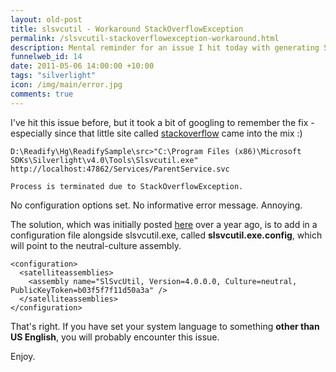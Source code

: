 ```yaml
--- 
layout: old-post
title: slsvcutil - Workaround StackOverflowException
permalink: /slsvcutil-stackoverflowexception-workaround.html
description: Mental reminder for an issue I hit today with generating Silverlight proxies using slsvcutil
funnelweb_id: 14
date: 2011-05-06 14:00:00 +10:00
tags: "silverlight"
icon: /img/main/error.jpg
comments: true
---
```

I've hit this issue before, but it took a bit of googling to remember the fix - especially since that little site called [stackoverflow][1] came into the mix :)

[1]: http://www.stackoverflow.com/

    D:\Readify\Hg\ReadifySample\src>"C:\Program Files (x86)\Microsoft SDKs\Silverlight\v4.0\Tools\Slsvcutil.exe" http://localhost:47862/Services/ParentService.svc

    Process is terminated due to StackOverflowException.

No configuration options set. No informative error message. Annoying.

The solution, which was initially posted [here][2] over a year ago, is to add in a configuration file alongside slsvcutil.exe, called **slsvcutil.exe.config**, which will point to the neutral-culture assembly.

[2]: http://blogs.msdn.com/b/silverlightws/archive/2010/04/30/workaround-for-stackoverflowexception-when-using-slsvcutil-exe.aspx

    <configuration>
      <satelliteassemblies>
        <assembly name="SlSvcUtil, Version=4.0.0.0, Culture=neutral, PublicKeyToken=b03f5f7f11d50a3a" />
      </satelliteassemblies>
    </configuration>


That's right. If you have set your system language to something **other than US English**, you will probably encounter this issue.

Enjoy.
